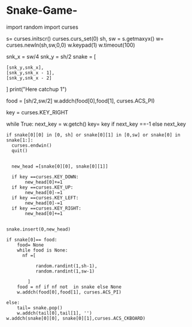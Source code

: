 # Snake-Game-

import random
import curses

s= curses.initscr()
curses.curs_set(0)
sh, sw = s.getmaxyx()
w= curses.newln(sh,sw,0,0)
w.keypad(1)
w.timeout(100)

snk_x = sw/4
snk_y = sh/2
snake = [

    [snk_y,snk_x],
    [snk_y,snk_x - 1],
    [snk_y,snk_x - 2]

]
print("Here catchup 1")

food = [sh/2,sw/2]
w.addch(food[0],food[1], curses.ACS_PI)

key = curses.KEY_RIGHT

while True:
    next_key = w.getch()
    key= key if next_key ==-1 else next_key

    if snake[0][0] in [0, sh] or snake[0][1] in [0,sw] or snake[0] in snake[1:]:
      curses.endwin()
      quit()


      new_head =[snake[0][0], snake[0][1]]

      if key ==curses.KEY_DOWN:
           new_head[0]+=1
      if key ==curses.KEY_UP:
           new_head[0]-=1
      if key ==curses.KEY_LEFT:
           new_head[0]-=1
      if key ==curses.KEY_RIGHT:
           new_head[0]+=1


    snake.insert(0,new_head)

    if snake[0]== food:
        food= None
        while food is None:
          nf =[

               random.randint(1,sh-1),
               random.randint(1,sw-1)

            ]
        food = nf if nf not  in snake else None
        w.addch(food[0],food[1], curses.ACS_PI)

    else:
        tail= snake.pop()
        w.addch(tail[0],tail[1], '')
    w.addch(snake[0][0], snake[0][1],curses.ACS_CKBOARD)
